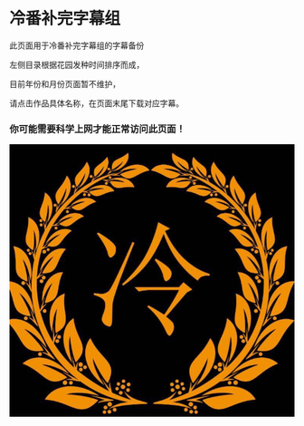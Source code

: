 # 冷番补完字幕组

此页面用于冷番补完字幕组的字幕备份

左侧目录根据花园发种时间排序而成，

目前年份和月份页面暂不维护，

请点击作品具体名称，在页面末尾下载对应字幕。



### 你可能需要科学上网才能正常访问此页面！



![](.gitbook/assets/image.png)

  


